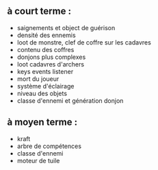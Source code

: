 ## à court terme :
- saignements et object de guérison
- densité des ennemis
- loot de monstre, clef de coffre sur les cadavres
- contenu des coffres
- donjons plus complexes
- loot cadavres d'archers
- keys events listener 
- mort du joueur
- système d'éclairage
- niveau des objets
- classe d'ennemi et génération donjon

## à moyen terme :
- kraft
- arbre de compétences
- classe d'ennemi 
- moteur de tuile